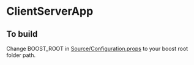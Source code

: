 # ClientServerApp
## To build
  Change BOOST_ROOT in [Source/Configuration.props](Source/Configuration.props) to your boost root folder path.
